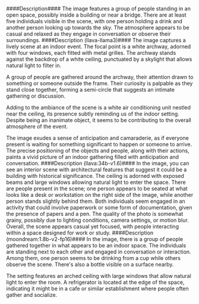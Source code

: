 ####Description####
The image features a group of people standing in an open space, possibly inside a building or near a bridge. There are at least five individuals visible in the scene, with one person holding a drink and another person looking up towards the sky. The atmosphere appears to be casual and relaxed as they engage in conversation or observe their surroundings.
####Description (llava-llama3)####
The image captures a lively scene at an indoor event. The focal point is a white archway, adorned with four windows, each fitted with metal grilles. The archway stands against the backdrop of a white ceiling, punctuated by a skylight that allows natural light to filter in.

A group of people are gathered around the archway, their attention drawn to something or someone outside the frame. Their curiosity is palpable as they stand close together, forming a semi-circle that suggests an intimate gathering or discussion.

Adding to the ambiance of the scene is a white air conditioning unit nestled near the ceiling, its presence subtly reminding us of the indoor setting. Despite being an inanimate object, it seems to be contributing to the overall atmosphere of the event.

The image exudes a sense of anticipation and camaraderie, as if everyone present is waiting for something significant to happen or someone to arrive. The precise positioning of the objects and people, along with their actions, paints a vivid picture of an indoor gathering filled with anticipation and conversation.
####Description (llava:34b-v1.6)####
In the image, you can see an interior scene with architectural features that suggest it could be a building with historical significance. The ceiling is adorned with exposed beams and large windows allowing natural light to enter the space. There are people present in the scene; one person appears to be seated at what looks like a desk or workstation on the right side of the image, while another person stands slightly behind them. Both individuals seem engaged in an activity that could involve paperwork or some form of documentation, given the presence of papers and a pen. The quality of the photo is somewhat grainy, possibly due to lighting conditions, camera settings, or motion blur. Overall, the scene appears casual yet focused, with people interacting within a space designed for work or study.
####Description (moondream:1.8b-v2-fp16)####
In the image, there is a group of people gathered together in what appears to be an indoor space. The individuals are standing next to each other and engaged in conversation or interaction. Among them, one person seems to be drinking from a cup while others observe the scene. There's also a bottle visible on a surface nearby.

The setting features an arched ceiling with large windows that allow natural light to enter the room. A refrigerator is located at the edge of the space, indicating it might be in a cafe or similar establishment where people often gather and socialize.
